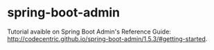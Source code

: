 # spring-boot-admin

Tutorial avaible on Spring Boot Admin's Reference Guide: http://codecentric.github.io/spring-boot-admin/1.5.3/#getting-started.
